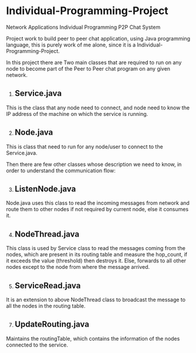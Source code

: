 # Individual-Programming-Project
Network Applications Individual Programming P2P Chat System

Project work to build peer to peer chat application, using Java programming language, 
this is purely work of me alone, since it is a Individual-Programming-Project.

In this project there are Two main classes that are required to run on any node to 
become part of the Peer to Peer chat program on any given network. 

1) Service.java
   ------------ 

This is the class that any node need to connect, and node need to know the IP address of the machine
on which the service is running. 

2) Node.java
   ---------

This is class that need to run for any node/user to connect to the Service.java.


Then there are few other classes whose description we need to know, in order to understand the communication flow:

3) ListenNode.java
   ---------------

Node.java uses this class to read the incoming messages from network and route them to other nodes if not required 
by current node, else it consumes it.

4)  NodeThread.java
    ---------------

This class is used by Service class to read the messages coming from the nodes, which are present in its routing table
and measure the hop_count, if it exceeds the value (threshold) then destroys it. Else, forwards to all other nodes except 
to the node from where the message arrived. 

5) ServiceRead.java
   ----------------

It is an extension to above NodeThread class to broadcast the message to all the nodes in the routing table.

7) UpdateRouting.java
   ------------------
  
Maintains the routingTable, which contains the information of the nodes connected to the service. 